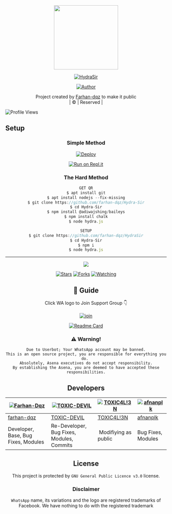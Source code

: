 
<div align="center">
  <img border-radius: 15px src="https://avatars.githubusercontent.com/u/83164448?v=4" width="200" height="200"/>
  <p align="center">
<a href="#"><img title="HydraSir" src="https://img.shields.io/badge/ hydra sir -green?colorA=%23ff0000&colorB=%23017e40&style=for-the-badge"></a>
</p>
  <p align="center">
<a href="https://github.com/farhan-dqz"><img title="Author" src="https://img.shields.io/badge/Author-farhan-dqz/JulieMwol?color=blue&style=for-the-badge&logo=whatsapp"></a>
</p>
</div>
<p align="center">
Project created by <a href="https://github.com/farhan-dqz">Farhan-dqz</a> to make it public
    <br>
       | © |
        Reserved |
    <br> 
</p>

![Profile Views](https://hits.seeyoufarm.com/api/count/incr/badge.svg?url=https://github.com/farhan-dqz/HydraSir&title=Profile%20Views)

## Setup
<div align="center">

  ### Simple Method
  
[![Deploy](https://www.herokucdn.com/deploy/button.svg)](https://heroku.com/deploy?template=https://github.com/farhan-dqz/Hydra-sir) 
  
[![Run on Repl.it](https://repl.it/badge/github/quiec/whatsAlfa)](https://replit.com/@Farhandqz/HydraSir)
  
### The Hard Method
```js
GET QR
$ apt install git
$ apt install nodejs --fix-missing
$ git clone https://github.com/farhan-dqz/Hydra-Sir
$ cd Hydra-Sir
$ npm install @adiwajshing/baileys
$ npm install chalk
$ node hydra.js
```
      
```js
SETUP
$ git clone https://github.com/farhan-dqz/HydraSir
$ cd Hydra-Sir
$ npm i
$ node hydra.js
```

----

  <p align="center">
  <a href="httsp://github.com/farhan-dqz/HydraSir">
    
<a href="https://github.com/farhan-dqz/followers">
<img src="https://img.shields.io/github/repo-size/farhan-dqz/HydraSir?color=green&label=Repo%20total%20size&style=plastic">
<p align="center">
<a href="https://github.com/farhan-dqz/followers"
<img title="Followers" src="https://img.shields.io/github/followers/farhan-dqz?color=blue&style=flat-square"></a>
<a href="https://github.com/farhan-dqz/HydraSir/stargazers/"><img title="Stars" src="https://img.shields.io/github/stars/farhan-dqz/HydraSir?color=blue&style=flat-square"></a>
<a href="https://github.com/farhan-dqz/HydraSir/network/members"><img title="Forks" src="https://img.shields.io/github/forks/farhan-dqz/HydraSir?color=blue&style=flat-square"></a>
<a href="https://github.com/farhan-dqz/HydraSir/watchers"><img title="Watching" src="https://img.shields.io/github/watchers/farhan-dqz/HydraSir?label=Watchers&color=blue&style=flat-square"></a>
</p>

## 📢 Guide
Click WA logo to Join Support Group 👇
    <br>
<br>
  [![join](https://github.com/Alien-alfa/PublicBot/blob/main/wlogo.svg.png)](https://chat.whatsapp.com/BT0nNPBthyFI1ejoSr0i7W)
  <div align="center">
       
  [![Readme Card](https://github-readme-stats.vercel.app/api/pin/?username=farhan-dqz&repo=Hydra-Sir&theme=nightowl)](https://github.com/farhan-dqz/HydraSir)
  </div>
    
### ⚠️ Warning! 
```
Due to Userbot; Your WhatsApp account may be banned.
This is an open source project, you are responsible for everything you do. 
Absolutely, Asena executives do not accept responsibility.
By establishing the Asena, you are deemed to have accepted these responsibilities.
```

## Developers
  <div align="center">
    
  [![Farhan-Dqz](https://github.com/farhan-dqz.png?size=100)](https://github.com/farhan-dqz) | [![TOXIC-DEVIL](https://github.com/TOXIC-DEVIL.png?size=100)](https://github.com/TOXIC-DEVIL) |  [![TOXIC4L!3N](https://github.com/Alien-alfa.png?size=100)](https://github.com/AI-VIKI) | [![afnanplk](https://github.com/afnanplk.png?size=100)](https://github.com/afnanplk) 
----|----|----|----
[farhan-dqz](https://github.com/farhan-dqz) | [TOXIC-DEVIL](https://github.com/TOXIC-DEVIL) | [TOXIC4L!3N](https://github.com/AI-VIKI) | [afnanplk](https://github.com/afnanplk) 
Developer, Base, Bug Fixes, Modules| Re-Developer, Bug Fixes, Modules, Commits |  Modifiying  as   public | Bug Fixes, Modules 
  </div>
    


## License
This project is protected by `GNU General Public Licence v3.0` license.

### Disclaimer
`WhatsApp` name, its variations and the logo are registered trademarks of Facebook. We have nothing to do with the registered trademark
